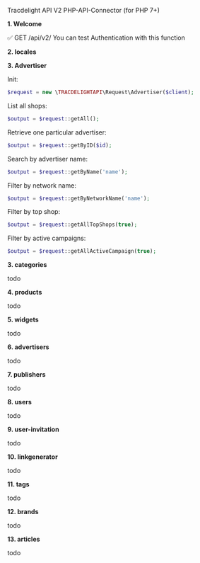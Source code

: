 Tracdelight API V2 PHP-API-Connector (for PHP 7+)



**1. Welcome**

✅ GET /api/v2/ You can test Authentication with this function

**2. locales**



**3. Advertiser**

Init:
```php
$request = new \TRACDELIGHTAPI\Request\Advertiser($client);
```

List all shops:

```php
$output = $request::getAll();
```

Retrieve one particular advertiser:

```php
$output = $request::getByID($id);
```

Search by advertiser name:

```php
$output = $request::getByName('name');
```

Filter by network name:

```php
$output = $request::getByNetworkName('name');
```

Filter by top shop:

```php
$output = $request::getAllTopShops(true);
```

Filter by active campaigns:

```php
$output = $request::getAllActiveCampaign(true);
```

**3. categories**

todo

**4. products**

todo

**5. widgets**

todo

**6. advertisers**

todo

**7. publishers**

todo

**8. users**

todo

**9. user-invitation**

todo

**10. linkgenerator**

todo

**11. tags**

todo

**12. brands**

todo

**13. articles**

todo